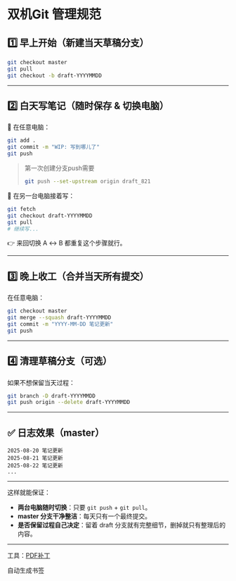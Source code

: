 # 双机Git 管理规范

## 1️⃣ 早上开始（新建当天草稿分支）

```bash
git checkout master
git pull
git checkout -b draft-YYYYMMDD
```

------

## 2️⃣ 白天写笔记（随时保存 & 切换电脑）

📍 在任意电脑：

```bash
git add .
git commit -m "WIP: 写到哪儿了"
git push
```

> 第一次创建分支push需要
>
> ```bash
> git push --set-upstream origin draft_821
> ```

📍 在另一台电脑接着写：

```bash
git fetch
git checkout draft-YYYYMMDD
git pull
# 继续写...
```

👉 来回切换 A ↔ B 都重复这个步骤就行。

------

## 3️⃣ 晚上收工（合并当天所有提交）

在任意电脑：

```bash
git checkout master
git merge --squash draft-YYYYMMDD
git commit -m "YYYY-MM-DD 笔记更新"
git push
```

------

## 4️⃣ 清理草稿分支（可选）

如果不想保留当天过程：

```bash
git branch -D draft-YYYYMMDD
git push origin --delete draft-YYYYMMDD
```

------

## ✅ 日志效果（master）

```
2025-08-20 笔记更新
2025-08-21 笔记更新
2025-08-22 笔记更新
...
```

------

这样就能保证：

- **两台电脑随时切换**：只要 `git push` + `git pull`。
- **master 分支干净整洁**：每天只有一个最终提交。
- **是否保留过程自己决定**：留着 draft 分支就有完整细节，删掉就只有整理后的内容。

------



工具：[PDF补丁](https://www.cnblogs.com/pdfpatcher)

自动生成书签

